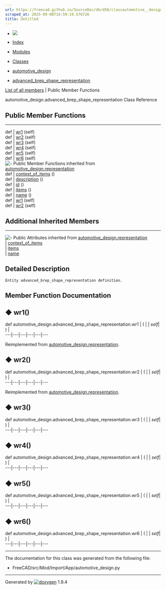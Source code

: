 ```yaml
---
url: https://freecad.github.io/SourceDoc/db/d56/classautomotive__design_1_1advanced__brep__shape__representation.html
scraped_at: 2025-09-08T14:59:19.576726
title: Untitled
---
```


  * [ ![](https://www.freecad.org/svg/logo-freecad.svg) ](https://freecadweb.org "FreeCAD")
  * [Index](../../index.html "Index")
  * [Modules](../../modules.html "Modules list")
  * [Classes](../../annotated.html "Annotated list")

  * [automotive_design](../../d4/ddf/namespaceautomotive__design.html)
  * [advanced_brep_shape_representation](../../db/d56/classautomotive__design_1_1advanced__brep__shape__representation.html)

[List of all members](../../d9/dfe/classautomotive__design_1_1advanced__brep__shape__representation-members.html) | Public Member Functions

automotive_design.advanced_brep_shape_representation Class Reference

##  Public Member Functions  
  
---  
def | [wr1](../../db/d56/classautomotive__design_1_1advanced__brep__shape__representation.html#a5af83c1723c3068992dc3a19f927cac2) (self)  
def | [wr2](../../db/d56/classautomotive__design_1_1advanced__brep__shape__representation.html#a4401315b229331aba449660b096df2e3) (self)  
def | [wr3](../../db/d56/classautomotive__design_1_1advanced__brep__shape__representation.html#addcfa6b1cdf09a5815d5d1d8e1cc1f56) (self)  
def | [wr4](../../db/d56/classautomotive__design_1_1advanced__brep__shape__representation.html#af48692799c3c760e925de27464ae20d1) (self)  
def | [wr5](../../db/d56/classautomotive__design_1_1advanced__brep__shape__representation.html#a7f64cb804f8aa53639684c6e7ab2d2c4) (self)  
def | [wr6](../../db/d56/classautomotive__design_1_1advanced__brep__shape__representation.html#af389f69f1841882754509fe8aa1fd69e) (self)  
![-](../../closed.png) Public Member Functions inherited from
[automotive_design.representation](../../d8/de0/classautomotive__design_1_1representation.html)  
def | [context_of_items](../../d8/de0/classautomotive__design_1_1representation.html#a84aa53a72cb77281167d77185bedab5e) ()  
def | [description](../../d8/de0/classautomotive__design_1_1representation.html#a1d35c39d45f16f922cf4360da4ec3778) ()  
def | [id](../../d8/de0/classautomotive__design_1_1representation.html#a85343890335f87c91cff60e7988263d8) ()  
def | [items](../../d8/de0/classautomotive__design_1_1representation.html#a84b16fedad2273190b6dd316673d9752) ()  
def | [name](../../d8/de0/classautomotive__design_1_1representation.html#af640f954805b1a2b3d1a4a4ee9c55d24) ()  
def | [wr1](../../d8/de0/classautomotive__design_1_1representation.html#a167ca694a87f2233508375472af08fb1) (self)  
def | [wr2](../../d8/de0/classautomotive__design_1_1representation.html#ab3c63c6621183d774bb49cd3605f4358) (self)  
  
##  Additional Inherited Members  
  
---  
![-](../../closed.png) Public Attributes inherited from
[automotive_design.representation](../../d8/de0/classautomotive__design_1_1representation.html)  
|
[context_of_items](../../d8/de0/classautomotive__design_1_1representation.html#aaf5fe9839e199ab5390651177efcc497)  
|
[items](../../d8/de0/classautomotive__design_1_1representation.html#aa8058fe959724be16897e4409e870128)  
|
[name](../../d8/de0/classautomotive__design_1_1representation.html#add191f3372f9224b28aa809871533b65)  
  
## Detailed Description

    
    
    Entity advanced_brep_shape_representation definition.

## Member Function Documentation

## ◆ wr1()

def automotive_design.advanced_brep_shape_representation.wr1  | ( |  | _self_| ) |   
---|---|---|---|---|---  
  
Reimplemented from
[automotive_design.representation](../../d8/de0/classautomotive__design_1_1representation.html#a167ca694a87f2233508375472af08fb1).

## ◆ wr2()

def automotive_design.advanced_brep_shape_representation.wr2  | ( |  | _self_| ) |   
---|---|---|---|---|---  
  
Reimplemented from
[automotive_design.representation](../../d8/de0/classautomotive__design_1_1representation.html#ab3c63c6621183d774bb49cd3605f4358).

## ◆ wr3()

def automotive_design.advanced_brep_shape_representation.wr3  | ( |  | _self_| ) |   
---|---|---|---|---|---  
  
## ◆ wr4()

def automotive_design.advanced_brep_shape_representation.wr4  | ( |  | _self_| ) |   
---|---|---|---|---|---  
  
## ◆ wr5()

def automotive_design.advanced_brep_shape_representation.wr5  | ( |  | _self_| ) |   
---|---|---|---|---|---  
  
## ◆ wr6()

def automotive_design.advanced_brep_shape_representation.wr6  | ( |  | _self_| ) |   
---|---|---|---|---|---  
  
* * *

The documentation for this class was generated from the following file:

  * FreeCAD/src/Mod/Import/App/automotive_design.py

* * *

Generated by
[![doxygen](../../doxygen.svg)](https://www.doxygen.org/index.html) 1.9.4

